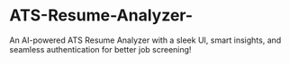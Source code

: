 # ATS-Resume-Analyzer-
An AI-powered ATS Resume Analyzer with a sleek UI, smart insights, and seamless authentication for better job screening!
